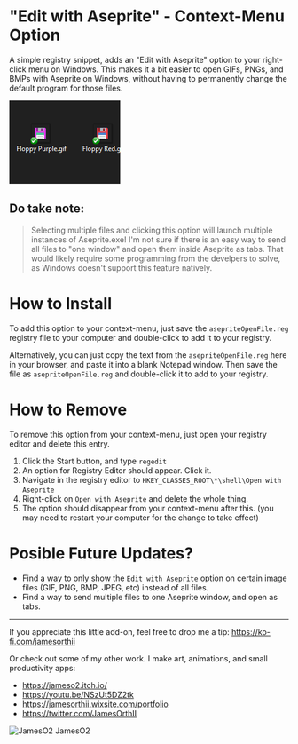 # "Edit with Aseprite" - Context-Menu Option
A simple registry snippet, adds an "Edit with Aseprite" option to your right-click menu on Windows. This makes it a bit easier to open GIFs, PNGs, and BMPs with Aseprite on Windows, without having to permanently change the default program for those files.

![Sample Image](sample.gif)

## Do take note:
> Selecting multiple files and clicking this option will launch multiple instances of Aseprite.exe! I'm not sure if there is an easy way to send all files to "one window" and open them inside Aseprite as tabs. That would likely require some programming from the develpers to solve, as Windows doesn't support this feature natively.

# How to Install
To add this option to your context-menu, just save the `asepriteOpenFile.reg` registry file to your computer and double-click to add it to your registry.

Alternatively, you can just copy the text from the `asepriteOpenFile.reg` here in your browser, and paste it into a blank Notepad window. Then save the file as `asepriteOpenFile.reg` and double-click it to add to your registry.

# How to Remove
To remove this option from your context-menu, just open your registry editor and delete this entry.

1. Click the Start button, and type `regedit`
2. An option for Registry Editor should appear. Click it.
3. Navigate in the registry editor to `HKEY_CLASSES_ROOT\*\shell\Open with Aseprite`
4. Right-click on `Open with Aseprite` and delete the whole thing.
5. The option should disappear from your context-menu after this. (you may need to restart your computer for the change to take effect)

# Posible Future Updates?
- Find a way to only show the `Edit with Aseprite` option on certain image files (GIF, PNG, BMP, JPEG, etc) instead of all files. 
- Find a way to send multiple files to one Aseprite window, and open as tabs.
---

If you appreciate this little add-on, feel free to drop me a tip: https://ko-fi.com/jamesorthii

Or check out some of my other work. I make art, animations, and small productivity apps:
- https://jameso2.itch.io/
- https://youtu.be/NSzUt5DZ2tk
- https://jamesorthii.wixsite.com/portfolio
- https://twitter.com/JamesOrthII

![JamesO2](https://i.imgur.com/wlAXu7r.png) JamesO2
